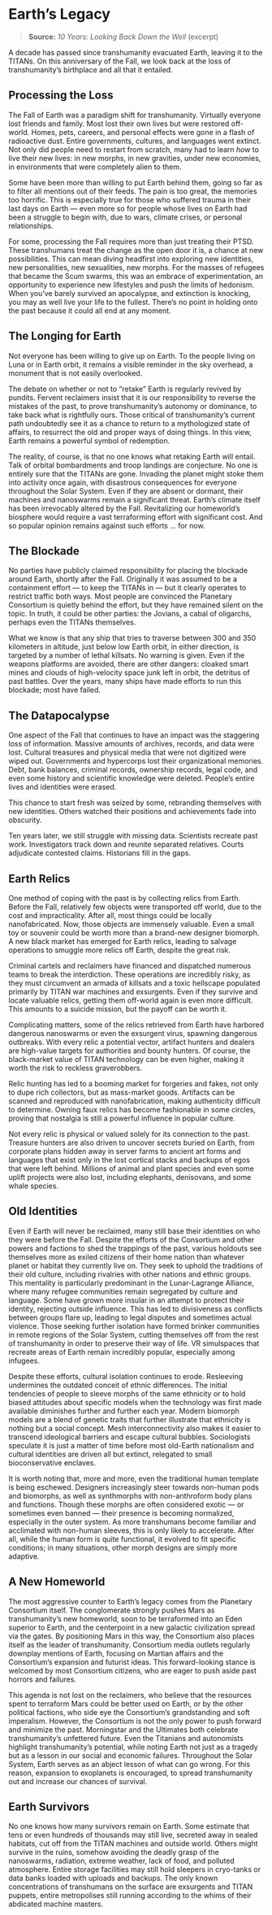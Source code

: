 # Earth’s Legacy

> **Source:** _10 Years: Looking Back Down the Well_ (excerpt)

A decade has passed since transhumanity evacuated Earth, leaving it to the TITANs. On this anniversary of the Fall, we look back at the loss of transhumanity’s birthplace and all that it entailed.

## Processing the Loss

The Fall of Earth was a paradigm shift for transhumanity. Virtually everyone lost friends and family. Most lost their own lives but were restored off-world. Homes, pets, careers, and personal effects were gone in a flash of radioactive dust. Entire governments, cultures, and languages went extinct. Not only did people need to restart from scratch, many had to learn _how_ to live their new lives: in new morphs, in new gravities, under new economies, in environments that were completely alien to them.

Some have been more than willing to put Earth behind them, going so far as to filter all mentions out of their feeds. The pain is too great, the memories too horrific. This is especially true for those who suffered trauma in their last days on Earth — even more so for people whose lives on Earth had been a struggle to begin with, due to wars, climate crises, or personal relationships.

For some, processing the Fall requires more than just treating their PTSD. These transhumans treat the change as the open door it is, a chance at new possibilities. This can mean diving headfirst into exploring new identities, new personalities, new sexualities, new morphs. For the masses of refugees that became the Scum swarms, this was an embrace of experimentation, an opportunity to experience new lifestyles and push the limits of hedonism. When you’ve barely survived an apocalypse, and extinction is knocking, you may as well live your life to the fullest. There’s no point in holding onto the past because it could all end at any moment.

## The Longing for Earth

Not everyone has been willing to give up on Earth. To the people living on Luna or in Earth orbit, it remains a visible reminder in the sky overhead, a monument that is not easily overlooked.

The debate on whether or not to “retake” Earth is regularly revived by pundits. Fervent reclaimers insist that it is our responsibility to reverse the mistakes of the past, to prove transhumanity’s autonomy or dominance, to take back what is rightfully ours. Those critical of transhumanity’s current path undoubtedly see it as a chance to return to a mythologized state of affairs, to resurrect the old and proper ways of doing things. In this view, Earth remains a powerful symbol of redemption.

The reality, of course, is that no one knows what retaking Earth will entail. Talk of orbital bombardments and troop landings are conjecture. No one is entirely sure that the TITANs are gone. Invading the planet might stoke them into activity once again, with disastrous consequences for everyone throughout the Solar System. Even if they are absent or dormant, their machines and nanoswarms remain a significant threat. Earth’s climate itself has been irrevocably altered by the Fall. Revitalizing our homeworld’s biosphere would require a vast terraforming effort with significant cost. And so popular opinion remains against such efforts … for now.

## The Blockade

No parties have publicly claimed responsibility for placing the blockade around Earth, shortly after the Fall. Originally it was assumed to be a containment effort — to keep the TITANs in — but it clearly operates to restrict traffic both ways. Most people are convinced the Planetary Consortium is quietly behind the effort, but they have remained silent on the topic. In truth, it could be other parties: the Jovians, a cabal of oligarchs, perhaps even the TITANs themselves.

What we know is that any ship that tries to traverse between 300 and 350 kilometers in altitude, just below low Earth orbit, in either direction, is targeted by a number of lethal killsats. No warning is given. Even if the weapons platforms are avoided, there are other dangers: cloaked smart mines and clouds of high-velocity space junk left in orbit, the detritus of past battles. Over the years, many ships have made efforts to run this blockade; most have failed.

## The Datapocalypse

One aspect of the Fall that continues to have an impact was the staggering loss of information. Massive amounts of archives, records, and data were lost. Cultural treasures and physical media that were not digitized were wiped out. Governments and hypercorps lost their organizational memories. Debt, bank balances, criminal records, ownership records, legal code, and even some history and scientific knowledge were deleted. People’s entire lives and identities were erased.

This chance to start fresh was seized by some, rebranding themselves with new identities. Others watched their positions and achievements fade into obscurity.

Ten years later, we still struggle with missing data. Scientists recreate past work. Investigators track down and reunite separated relatives. Courts adjudicate contested claims. Historians fill in the gaps.

## Earth Relics

One method of coping with the past is by collecting relics from Earth. Before the Fall, relatively few objects were transported off world, due to the cost and impracticality. After all, most things could be locally nanofabricated. Now, those objects are immensely valuable. Even a small toy or souvenir could be worth more than a brand-new designer biomorph. A new black market has emerged for Earth relics, leading to salvage operations to smuggle more relics off Earth, despite the great risk.

Criminal cartels and reclaimers have financed and dispatched numerous teams to break the interdiction. These operations are incredibly risky, as they must circumvent an armada of killsats and a toxic hellscape populated primarily by TITAN war machines and exsurgents. Even if they survive and locate valuable relics, getting them off-world again is even more difficult. This amounts to a suicide mission, but the payoff can be worth it.

Complicating matters, some of the relics retrieved from Earth have harbored dangerous nanoswarms or even the exsurgent virus, spawning dangerous outbreaks. With every relic a potential vector, artifact hunters and dealers are high-value targets for authorities and bounty hunters. Of course, the black-market value of TITAN technology can be even higher, making it worth the risk to reckless graverobbers.

Relic hunting has led to a booming market for forgeries and fakes, not only to dupe rich collectors, but as mass-market goods. Artifacts can be scanned and reproduced with nanofabrication, making authenticity difficult to determine. Owning faux relics has become fashionable in some circles, proving that nostalgia is still a powerful influence in popular culture.

Not every relic is physical or valued solely for its connection to the past. Treasure hunters are also driven to uncover secrets buried on Earth, from corporate plans hidden away in server farms to ancient art forms and languages that exist only in the lost cortical stacks and backups of egos that were left behind. Millions of animal and plant species and even some uplift projects were also lost, including elephants, denisovans, and some whale species.

## Old Identities

Even if Earth will never be reclaimed, many still base their identities on who they were before the Fall. Despite the efforts of the Consortium and other powers and factions to shed the trappings of the past, various holdouts see themselves more as exiled citizens of their home nation than whatever planet or habitat they currently live on. They seek to uphold the traditions of their old culture, including rivalries with other nations and ethnic groups. This mentality is particularly predominant in the Lunar-Lagrange Alliance, where many refugee communities remain segregated by culture and language. Some have grown more insular in an attempt to protect their identity, rejecting outside influence. This has led to divisiveness as conflicts between groups flare up, leading to legal disputes and sometimes actual violence. Those seeking further isolation have formed brinker communities in remote regions of the Solar System, cutting themselves off from the rest of transhumanity in order to preserve their way of life. VR simulspaces that recreate areas of Earth remain incredibly popular, especially among infugees.

Despite these efforts, cultural isolation continues to erode. Resleeving undermines the outdated conceit of ethnic differences. The initial tendencies of people to sleeve morphs of the same ethnicity or to hold biased attitudes about specific models when the technology was first made available diminishes further and further each year. Modern biomorph models are a blend of genetic traits that further illustrate that ethnicity is nothing but a social concept. Mesh interconnectivity also makes it easier to transcend ideological barriers and escape cultural bubbles. Sociologists speculate it is just a matter of time before most old-Earth nationalism and cultural identities are driven all but extinct, relegated to small bioconservative enclaves.

It is worth noting that, more and more, even the traditional human template is being eschewed. Designers increasingly steer towards non-human pods and biomorphs, as well as synthmorphs with non-anthroform body plans and functions. Though these morphs are often considered exotic — or sometimes even banned — their presence is becoming normalized, especially in the outer system. As more transhumans become familiar and acclimated with non-human sleeves, this is only likely to accelerate. After all, while the human form is quite functional, it evolved to fit specific conditions; in many situations, other morph designs are simply more adaptive.

## A New Homeworld

The most aggressive counter to Earth’s legacy comes from the Planetary Consortium itself. The conglomerate strongly pushes Mars as transhumanity’s new homeworld, soon to be terraformed into an Eden superior to Earth, and the centerpoint in a new galactic civilization spread via the gates. By positioning Mars in this way, the Consortium also places itself as the leader of transhumanity. Consortium media outlets regularly downplay mentions of Earth, focusing on Martian affairs and the Consortium’s expansion and futurist ideas. This forward-looking stance is welcomed by most Consortium citizens, who are eager to push aside past horrors and failures.

This agenda is not lost on the reclaimers, who believe that the resources spent to terraform Mars could be better used on Earth, or by the other political factions, who side eye the Consortium’s grandstanding and soft imperalism. However, the Consortium is not the only power to push forward and minimize the past. Morningstar and the Ultimates both celebrate transhumanity’s unfettered future. Even the Titanians and autonomists highlight transhumanity’s potential, while noting Earth not just as a tragedy but as a lesson in our social and economic failures. Throughout the Solar System, Earth serves as an abject lesson of what can go wrong. For this reason, expansion to exoplanets is encouraged, to spread transhumanity out and increase our chances of survival.

<!-- CLEANED blockquote -->

## Earth Survivors

No one knows how many survivors remain on Earth. Some estimate that tens or even hundreds of thousands may still live, secreted away in sealed habitats, cut off from the TITAN machines and outside world. Others might survive in the ruins, somehow avoiding the deadly grasp of the nanoswarms, radiation, extreme weather, lack of food, and polluted atmosphere. Entire storage facilities may still hold sleepers in cryo-tanks or data banks loaded with uploads and backups. The only known concentrations of transhumans on the surface are exsurgents and TITAN puppets, entire metropolises still running according to the whims of their abdicated machine masters.

<!-- CLEANED /blockquote -->
